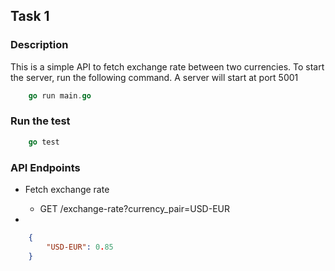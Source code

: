 ## Task 1

### Description
This is a simple API to fetch exchange rate between two currencies.
To start the server, run the following command. A server will start at port 5001
```go
    go run main.go
```
### Run the test
```go
    go test
```

### API Endpoints
- Fetch exchange rate
    - GET /exchange-rate?currency_pair=USD-EUR


-
```json
    {
        "USD-EUR": 0.85
    }
```